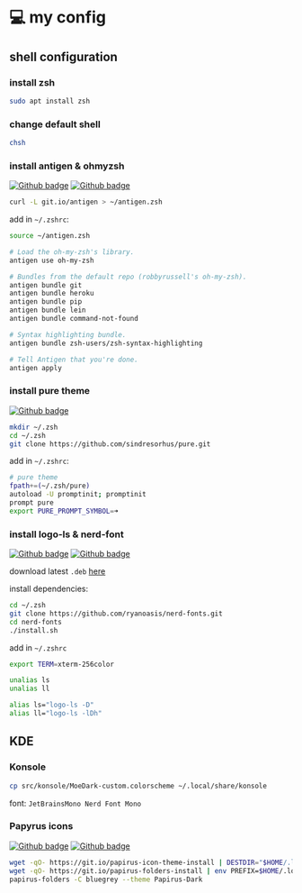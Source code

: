 # :computer: my config

## shell configuration

### install zsh

```bash
sudo apt install zsh
```

### change default shell

```bash
chsh
```

### install antigen & ohmyzsh

[![Github badge](https://img.shields.io/badge/Github-antigen-informational?style=flat&logo=github&logoColor=white&color=blue)](https://github.com/zsh-users/antigen)
[![Github badge](https://img.shields.io/badge/Github-ohmyzsh-informational?style=flat&logo=github&logoColor=white&color=blue)](https://github.com/ohmyzsh/ohmyzsh)

```bash
curl -L git.io/antigen > ~/antigen.zsh
```

add in `~/.zshrc`:
```bash
source ~/antigen.zsh

# Load the oh-my-zsh's library.
antigen use oh-my-zsh

# Bundles from the default repo (robbyrussell's oh-my-zsh).
antigen bundle git
antigen bundle heroku
antigen bundle pip
antigen bundle lein
antigen bundle command-not-found

# Syntax highlighting bundle.
antigen bundle zsh-users/zsh-syntax-highlighting

# Tell Antigen that you're done.
antigen apply
```

### install pure theme

[![Github badge](https://img.shields.io/badge/Github-pure-informational?style=flat&logo=github&logoColor=white&color=blue)](https://github.com/sindresorhus/pure.git)

```bash
mkdir ~/.zsh
cd ~/.zsh
git clone https://github.com/sindresorhus/pure.git
```

add in `~/.zshrc`:
```bash
# pure theme
fpath+=(~/.zsh/pure)
autoload -U promptinit; promptinit
prompt pure
export PURE_PROMPT_SYMBOL=➜
```

### install logo-ls & nerd-font

[![Github badge](https://img.shields.io/badge/Github-logo--ls-informational?style=flat&logo=github&logoColor=white&color=blue)](https://github.com/Yash-Handa/logo-ls)
[![Github badge](https://img.shields.io/badge/Github-nerd--fonts-informational?style=flat&logo=github&logoColor=white&color=blue)](https://github.com/ryanoasis/nerd-fonts.git)

download latest `.deb` [here](https://github.com/Yash-Handa/logo-ls/releases)

install dependencies:

```bash
cd ~/.zsh
git clone https://github.com/ryanoasis/nerd-fonts.git
cd nerd-fonts
./install.sh
```

add in `~/.zshrc`
```bash
export TERM=xterm-256color

unalias ls
unalias ll

alias ls="logo-ls -D"
alias ll="logo-ls -lDh"
```

## KDE

### Konsole

```bash
cp src/konsole/MoeDark-custom.colorscheme ~/.local/share/konsole
```

font: `JetBrainsMono Nerd Font Mono`

### Papyrus icons

[![Github badge](https://img.shields.io/badge/Github-papirus--icon--theme-informational?style=flat&logo=github&logoColor=white&color=blue)](https://github.com/PapirusDevelopmentTeam/papirus-icon-theme)
[![Github badge](https://img.shields.io/badge/Github-papirus--folders-informational?style=flat&logo=github&logoColor=white&color=blue)](https://github.com/PapirusDevelopmentTeam/papirus-folders)

```bash
wget -qO- https://git.io/papirus-icon-theme-install | DESTDIR="$HOME/.local/share/icons" sh
wget -qO- https://git.io/papirus-folders-install | env PREFIX=$HOME/.local sh
papirus-folders -C bluegrey --theme Papirus-Dark
```